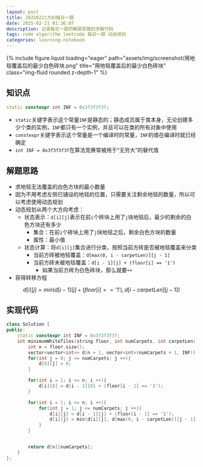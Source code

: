 ```yaml
---
layout: post
title: 20250221力扣每日一题
date: 2025-02-21 01:36:07
description: 记录每日一题的解题思路的求解代码
tags: code algorithm leetcode 每日一题 动态规划
categories: learning-notebook
---
```


<div class="row">
    <div class="col-sm mt-3 mt-md-0">
        {% include figure.liquid loading="eager" path="assets/img/screenshot/用地毯覆盖后的最少白色砖块.png" title="用地毯覆盖后的最少白色砖块" class="img-fluid rounded z-depth-1" %}
    </div>
</div>

## 知识点

```cpp
static constexpr int INF = 0x3f3f3f3f;
```

- `static`关键字表示这个常量`INF`是静态的；静态成员属于类本身，无论创建多少个类的实例，`INF`都只有一个实例，并且可以在类的所有对象中使用
- `constexpr`关键字表示这个常量是一个编译时的常量，`INF`的值在编译时就已经确定
- `int INF = 0x3f3f3f3f`在算法竞赛常被用于“无穷大”的替代值

## 解题思路

- 求地毯无法覆盖的白色方块的最小数量
- 因为不用考虑左侧已铺设的地毯的位置，只需要关注剩余地毯的数量，所以可以考虑使用动态规划
- 动态规划从两个大方向考虑：
  - 状态表示：`d[i][j]`表示在前`i`个砖块上用了`j`块地毯后，最少的剩余的白色方块还有多少
    - 集合：在前`i`个砖块上用了`j`块地毯之后，剩余白色方块的数量
    - 属性：最小值
  - 状态计算：将`d[i][j]`集合进行分类，按照当前方砖是否被地毯覆盖来分类
    - 当前方砖被地毯覆盖：`d[max(0, i - carpetLen)][j - 1]`
    - 当前方砖未被地毯覆盖：`d[i - 1][j] + (floor[i] == '1')`
      - 如果当前方砖为白色砖块，那么就要`++`
- 获得转移方程

$$d[i][j]=min(d[i - 1][j] + (floor[i] == \text{'1'}),d[i - carpetLen][j - 1])$$

## 实现代码

```cpp
class Solution {
public:
    static constexpr int INF = 0x3f3f3f3f;
    int minimumWhiteTiles(string floor, int numCarpets, int carpetLen) {
        int n = floor.size();
        vector<vector<int>> d(n + 1, vector<int>(numCarpets + 1, INF));
        for(int j = 0; j <= numCarpets; j ++){
            d[0][j] = 0;
        }

        for(int i = 1; i <= n; i ++){
            d[i][0] = d[i - 1][0] + (floor[i - 1] == '1');
        }

        for(int i = 1; i <= n; i ++){
            for(int j = 1; j <= numCarpets; j ++){
                d[i][j] = d[i - 1][j] + (floor[i - 1] == '1');
                d[i][j] = min(d[i][j], d[max(0, i - carpetLen)][j - 1]);
            }
        }


        return d[n][numCarpets];
    }
};
```
